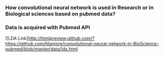 
### How convolutional neural network is used in Research or in Biological sciences based on pubmed data?
### Data is acquired with Pubmed API




![LDA Link]http://htmlpreview.github.com/?https://github.com/htanjore/convolutional-neural-network-in-BioScience-pubmed/blob/master/data/lda.html



